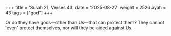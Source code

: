 +++
title = 'Surah 21, Verses 43'
date = '2025-08-27'
weight = 2526
ayah = 43
tags = ["god"]
+++

Or do they have gods—other than Us—that can protect them? They cannot ˹even˺ protect themselves, nor will they be aided against Us.